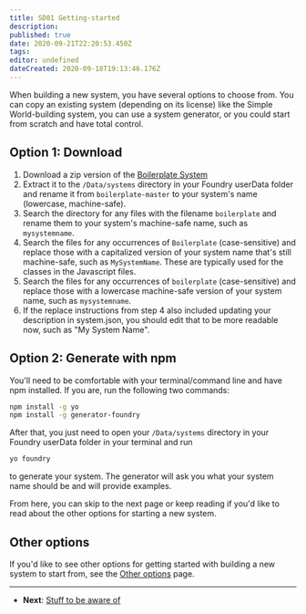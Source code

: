 ```yaml
---
title: SD01 Getting-started
description:
published: true
date: 2020-09-21T22:20:53.450Z
tags:
editor: undefined
dateCreated: 2020-09-18T19:13:46.176Z
---
```


When building a new system, you have several options to choose from. You can copy an existing system (depending on its license) like the Simple World-building system, you can use a system generator, or you could start from scratch and have total control.

## Option 1: Download

1. Download a zip version of the [Boilerplate System](https://gitlab.com/asacolips-projects/foundry-mods/boilerplate/-/archive/master/boilerplate-master.zip)
2. Extract it to the <!-- {% raw %} -->`/Data/systems`<!-- {% endraw %} --> directory in your Foundry userData folder and rename it from <!-- {% raw %} -->`boilerplate-master`<!-- {% endraw %} --> to your system's name (lowercase, machine-safe).
3. Search the directory for any files with the filename <!-- {% raw %} -->`boilerplate`<!-- {% endraw %} --> and rename them to your system's machine-safe name, such as <!-- {% raw %} -->`mysystemname`<!-- {% endraw %} -->.
4. Search the files for any occurrences of <!-- {% raw %} -->`Boilerplate`<!-- {% endraw %} --> (case-sensitive) and replace those with a capitalized version of your system name that's still machine-safe, such as <!-- {% raw %} -->`MySystemName`<!-- {% endraw %} -->. These are typically used for the classes in the Javascript files.
5. Search the files for any occurrences of <!-- {% raw %} -->`boilerplate`<!-- {% endraw %} --> (case-sensitive) and replace those with a lowercase machine-safe version of your system name, such as <!-- {% raw %} -->`mysystemname`<!-- {% endraw %} -->.
6. If the replace instructions from step 4 also included updating your description in system.json, you should edit that to be more readable now, such as "My System Name".

## Option 2:  Generate with npm

You'll need to be comfortable with your terminal/command line and have npm installed. If you are, run the following two commands:

<!--- {% raw %} --->

```bash
npm install -g yo
npm install -g generator-foundry
```

<!--- {% endraw %} --->

After that, you just need to open your <!-- {% raw %} -->`/Data/systems`<!-- {% endraw %} --> directory in your Foundry userData folder in your terminal and run

<!--- {% raw %} --->

```bash
yo foundry
```

<!--- {% endraw %} --->
to generate your system. The generator will ask you what your system name should be and will provide examples.


From here, you can skip to the next page or keep reading if you'd like to read about the other options for starting a new system.

## Other options

If you'd like to see other options for getting started with building a new system to start from, see the [Other options](https://foundry-vtt-community.github.io/wiki/SD01.2-Other-options) page.

---

* **Next**: [Stuff to be aware of](https://foundry-vtt-community.github.io/wiki/SD02-Stuff-to-be-aware-of)